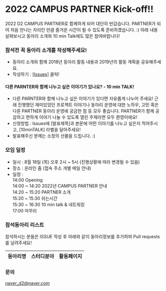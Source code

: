 # 2022 CAMPUS PARTNER Kick-off!!

2022 D2 CAMPUS PARTNER로 함께하게 되어 대단히 반갑습니다.
PARTNER가 되어 처음 만나는 자리인 만큼 즐거운 시간이 될 수 있도록 준비하곘습니다. :)
아래 내용 살펴보시고 동아리 소개와 10 min Talk에도 많은 참여바랍니다!

### 참석전 꼭 동아리 소개를 작성해주세요!
 - 동아리 소개와 함께 2018년 동아리 활동 내용과 2019년의 활동 계획을 공유해주세요.
 - 작성하기 : [[Issues]](https://github.com/D2CAMPUS-PARTNER/2022-Kick-off/issues/new) 클릭!

#### 다른 PARNTER와 함께 나누고 싶은 이야기가 있나요? - 10 min TALK!
- 다른 PARNTER와 함께 나누고 싶은 이야기가 있다면 자유롭게 나누어 주세요! 근래 진행했던 재미있었던 프로젝트 이야기나 동아리 운영에 대한 노하우, 고민 혹은 다른 PARTNER 동아리 운영에 궁금한 점 등 모두 좋습니다. PARTNER가 함께 공감하고 편하게 이야기 나눌 수 있도록 열린 주제라면 모두 환영이에요!
- 신청방법 : Issues에 [발표제목]과 본문에 어떤 이야기를 나누고 싶은지 적어주시고, [10minTALK] 라벨을 달아주세요!
- 발표해주신 분께는 소정의 선물을 드립니다. :)

### 모임 일정
- 일시 : 8월 18일 (목) 오후 2시 ~ 5시 (진행상황에 따라 변경될 수 있음)
- 장소 : 온라인 줌 (접속 주소 개별 메일 안내)
- 일정 :<br/>
14:00 Opening<br/>
14:00 ~ 14:20 2022년 CAMPUS PARTNER 안내<br/>
14:20 ~ 15:20 PARTNER 소개<br/>
15:20 ~ 15:30 쉬는시간<br/>
15:30 ~ 16:30 10 min talk & 네트워킹 <br/>
17:00 마무리<br/>

### 참석동아리 리스트
참석하시는 분들은 ISSUE 작성 후 아래와 같이 동아리정보를 추가하여 Pull requests를 날려주세요!

동아리명|스터디분야|활동페이지
--------------|----------|----------


### 문의
naver_d2@naver.com
